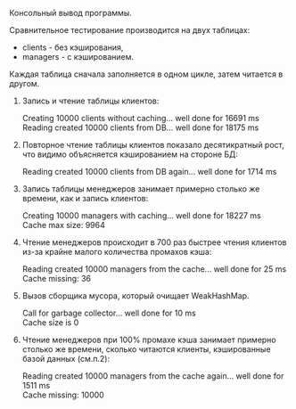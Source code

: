 Консольный вывод программы.

Сравнительное тестирование производится на двух таблицах:
* clients - без кэширования,
* managers - с кэшированием.

Каждая таблица сначала заполняется в одном цикле, затем читается в другом.

1. Запись и чтение таблицы клиентов:  


    Creating 10000 clients without caching... well done for 16691 ms
    Reading created 10000 clients from DB... well done for 18175 ms  


2. Повторное чтение таблицы клиентов показало десятикратный рост, что видимо объясняется кэшированием на стороне БД:  


    Reading created 10000 clients from DB again... well done for 1714 ms  
  

3. Запись таблицы менеджеров занимает примерно столько же времени, как и запись клиентов: 


    Creating 10000 managers with caching... well done for 18227 ms  
    Cache max size: 9964  

4. Чтение менеджеров происходит в 700 раз быстрее чтения клиентов из-за крайне малого количества промахов кэша:


    Reading created 10000 managers from the cache... well done for 25 ms  
    Cache missing: 36  

5. Вызов сборщика мусора, который очищает WeakHashMap.


    Call for garbage collector... well done for 10 ms  
    Cache size is 0  

6. Чтение менеджеров при 100% промахе кэша занимает примерно столько же времени, сколько читаются клиенты,
кэшированные базой данных (см.п.2):


    Reading created 10000 managers from the cache again... well done for 1511 ms  
    Cache missing: 10000


